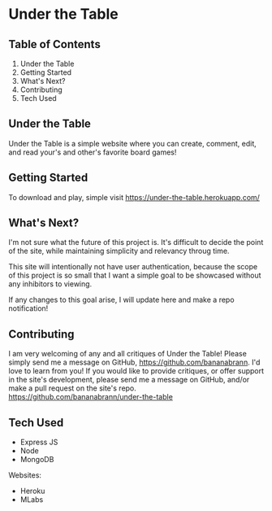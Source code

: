 # Under the Table
## Table of Contents
1. Under the Table
1. Getting Started
1. What's Next?
1. Contributing
1. Tech Used

## Under the Table

Under the Table is a simple website where you can create, comment, edit, and read your's and other's favorite board games!

## Getting Started

To download and play, simple visit https://under-the-table.herokuapp.com/

## What's Next?

I'm not sure what the future of this project is. It's difficult to decide the point of the site, while maintaining simplicity and relevancy throug time.

This site will intentionally not have user authentication, because the scope of this project is so small that I want a simple goal to be showcased without any inhibitors to viewing.

If any changes to this goal arise, I will update here and make a repo notification!

## Contributing

I am very welcoming of any and all critiques of Under the Table! Please simply send me a message on GitHub, https://github.com/bananabrann. I'd love to learn from you! If you would like to provide critiques, or offer support in the site's development, please send me a message on GitHub, and/or make a pull request on the site's repo. https://github.com/bananabrann/under-the-table


## Tech Used

* Express JS
* Node
* MongoDB

Websites:
* Heroku
* MLabs